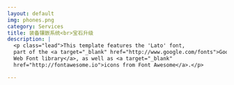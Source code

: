 ```yaml
---
layout: default
img: phones.png
category: Services
title: 装备镶嵌系统<br>宝石升级
description: |
  <p class="lead">This template features the 'Lato' font,
  part of the <a target="_blank" href="http://www.google.com/fonts">Google
  Web Font library</a>, as well as <a target="_blank"
  href="http://fontawesome.io">icons from Font Awesome</a>.</p>

---
```

